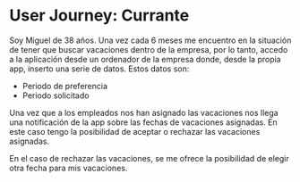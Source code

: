 # User Journey: Currante

Soy Miguel de 38 años. Una vez cada 6 meses me encuentro en la situación de tener que buscar vacaciones dentro de la empresa, por lo tanto, accedo a la aplicación desde un ordenador de la empresa donde, desde la propia app, inserto una serie de datos. Estos datos son:

 - Periodo de preferencia
 - Periodo solicitado

Una vez que a los empleados nos han asignado las vacaciones nos llega una notificación de la app sobre las fechas de vacaciones asignadas. En este caso tengo la posibilidad de aceptar o rechazar las vacaciones asignadas.

En el caso de rechazar las vacaciones, se me ofrece la posibilidad de elegir otra fecha para mis vacaciones.